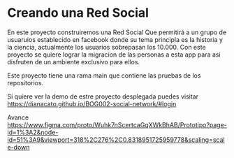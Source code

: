 # Creando una Red Social

En este proyecto construiremos una Red Social Que permitirá a un grupo de usuaruios establecido en facebook donde su tema principla es la historia y la ciencia, actualmente los usuarios sobrepasan los 10.000. Con este proyecto se quiere lograr la migracion de las personas a esta app para asi disfruten de un ambiente exclusivo para ellos.

Este proyecto tiene una rama main que contiene las pruebas de los repositorios.

Si quiere ver la demo de estre proyecto desplegada puedes visitar https://dianacato.github.io/BOG002-social-network/#login


Avance 
https://www.figma.com/proto/Wuhk7nScertcaGqXWkBhAB/Prototipo?page-id=1%3A2&node-id=51%3A9&viewport=318%2C276%2C0.8318951725959778&scaling=scale-down
